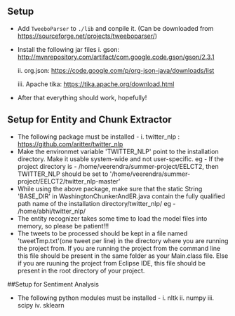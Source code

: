 ## Setup
- Add `TweeboParser` to `./lib` and conpile it. (Can be downloaded from https://sourceforge.net/projects/tweeboparser/)

- Install the following jar files
	i. gson: http://mvnrepository.com/artifact/com.google.code.gson/gson/2.3.1

	ii. org.json: https://code.google.com/p/org-json-java/downloads/list
	
	iii. Apache tika: https://tika.apache.org/download.html
	
- After that everything should work, hopefully!


## Setup for Entity and Chunk Extractor
- The following package must be installed - 
    i. twitter_nlp : https://github.com/aritter/twitter_nlp
- Make the environmet variable 'TWITTER_NLP' point to the installation directory. Make it usable system-wide and not user-specific.
    eg - If the project directory is - /home/veerendra/summer-project/EELCT2, then TWITTER_NLP should be set to '/home/veerendra/summer-project/EELCT2/twitter_nlp-master'
- While using the above package, make sure that the static String 'BASE_DIR' in WashingtonChunkerAndER.java contain the
  fully qualified path name of the installation directory/twitter_nlp/
  eg - /home/abhi/twitter_nlp/
- The entity recognizer takes some time to load the model files into memory, so please be patient!!!
- The tweets to be processed should be kept in a file named 'tweetTmp.txt'(one tweet per line) in the directory where you are running the project from. If you are running the project from the command line this file should be present in the same folder as your Main.class file. Else if you are ruuning the project from Eclipse IDE, this file should be present in the root directory of your project. 

##Setup for Sentiment Analysis
- The following python modules must be installed -
    i. nltk
    ii. numpy
    iii. scipy
    iv. sklearn

